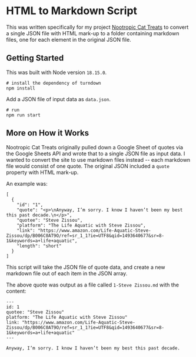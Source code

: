 # HTML to Markdown Script

This was written specifically for my project [Nootropic Cat Treats](https://github.com/mattbatman/nootropic-cat-treats) to convert a single JSON file with HTML mark-up to a folder containing markdown files, one for each element in the original JSON file.

## Getting Started

This was built with Node version `18.15.0`.

```
# install the dependency of turndown
npm install
```

Add a JSON file of input data as `data.json`.

```
# run
npm run start
```

## More on How it Works

Nootropic Cat Treats originally pulled down a Google Sheet of quotes via the Google Sheets API and wrote that to a single JSON file as input data. I wanted to convert the site to use markdown files instead -- each markdown file would consist of one quote. The original JSON included a `quote` property with HTML mark-up.

An example was:
```
[
  {
    "id": "1",
    "quote": "<p>\nAnyway, I’m sorry. I know I haven’t been my best this past decade.\n</p>",
    "quotee": "Steve Zissou",
    "platform": "The Life Aquatic with Steve Zissou",
    "link": "https://www.amazon.com/Life-Aquatic-Steve-Zissou/dp/B006C0AT9O/ref=sr_1_1?ie=UTF8&qid=1493640677&sr=8-1&keywords=a+life+aquatic",
    "length": "short"
  }
]
```

This script will take the JSON file of quote data, and create a new markdown file out of each item in the JSON array.

The above quote was output as a file called `1-Steve Zissou.md` with the content:
```
---
id: 1
quotee: "Steve Zissou"
platform: "The Life Aquatic with Steve Zissou"
link: "https://www.amazon.com/Life-Aquatic-Steve-Zissou/dp/B006C0AT9O/ref=sr_1_1?ie=UTF8&qid=1493640677&sr=8-1&keywords=a+life+aquatic"
---

Anyway, I’m sorry. I know I haven’t been my best this past decade.

```